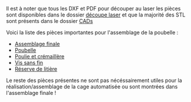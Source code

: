 Il est à noter que tous les DXF et PDF pour découper au laser les pièces sont disponibles dans le dossier [découpe laser](https://github.com/Cagius-UdeS/Cagius/tree/main/CADs/Laser%20cutting) et que la majorité des STL sont présents dans le dossier [CADs](https://github.com/Cagius-UdeS/Cagius/tree/main/CADs)

Voici la liste des pièces importantes pour l'assemblage de la poubelle :
- [Assemblage finale](https://github.com/Cagius-UdeS/Cagius/blob/main/CADs/Assemblage_finale.SLDASM)
- [Poubelle](https://github.com/Cagius-UdeS/Cagius/blob/main/CADs/Poubelle.SLDPRT)
- [Poulie et crémaillère](https://github.com/Cagius-UdeS/Cagius/tree/main/CADs/Poulie%20et%20cr%C3%A9maill%C3%A8re)
- [Vis sans fin](https://github.com/Cagius-UdeS/Cagius/tree/main/CADs/Vis%20sans%20fin)
- [Réserve de litière](https://github.com/Cagius-UdeS/Cagius/blob/main/CADs/Reserve_Litiere.SLDPRT)

Le reste des pièces présentes ne sont pas nécéssairement utiles pour la réalisation/assemblage de la cage automatisée ou sont montrées dans l'assemblage finale !
